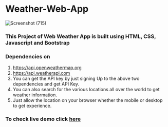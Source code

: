 # Weather-Web-App

![Screenshot (715)](https://github.com/adityapandey1111/Bootstrap-Weather-App/assets/114282369/998053f9-6241-474e-a584-8e1d958f594b)

### This Project of Web Weather App is built using HTML, CSS, Javascript and Bootstrap

### Dependencies on

  1. https://api.openweathermap.org
  2. https://api.weatherapi.com
  3. You can get the API key by just signing Up to the above two dependencies and get API Key.
  4. You can also search for the various locations all over the world to get weather information.
  5. Just allow the location on your browser whether the mobile or desktop to get experience.

### To check live demo click [here](https://i-findweather.netlify.app/)
